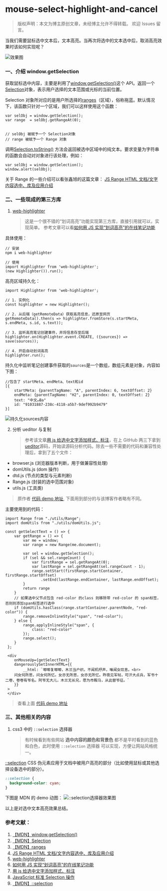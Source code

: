 # mouse-select-highlight-and-cancel

> 版权声明：本文为博主原创文章，未经博主允许不得转载。 欢迎 Issues 留言。

当我们需要鼠标选中文本后，文本高亮。当再次将选中的文本选中后，取消高亮效果时该如何实现呢？

![效果图](https://p3-juejin.byteimg.com/tos-cn-i-k3u1fbpfcp/136bb22f38024e2483c26157d0c9eb48~tplv-k3u1fbpfcp-zoom-1.image)

### 一、介绍 window.getSelection

获取鼠标选中内容，主要是利用了[window.getSelection()](https://developer.mozilla.org/zh-CN/docs/Web/API/Window/getSelection)这个 API。返回一个[Selection](https://developer.mozilla.org/zh-CN/docs/Web/API/Selection)对象，表示用户选择的文本范围或光标的当前位置。

Selection 对象所对应的是用户所选择的[ranges](https://developer.mozilla.org/zh-CN/docs/Web/API/Range)（区域），俗称拖蓝。默认情况下，该函数只针对一个区域，我们可以这样使用这个函数：

```
var selObj = window.getSelection();
var range  = selObj.getRangeAt(0);


// selObj 被赋予一个 Selection对象
// range 被赋予一个 Range 对象
```

调用[Selection.toString()](https://developer.mozilla.org/zh-CN/docs/Web/API/Selection/toString) 方法会返回被选中区域中的纯文本。要求变量为字符串的函数会自动对对象进行该处理，例如：

```
var selObj = window.getSelection();
window.alert(selObj);
```

关于 Range 的一些介绍可以看张鑫旭的这篇文章：
[JS Range HTML 文档/文字内容选中、库及应用介绍](https://www.zhangxinxu.com/wordpress/2011/04/js-range-html%E6%96%87%E6%A1%A3%E6%96%87%E5%AD%97%E5%86%85%E5%AE%B9%E9%80%89%E4%B8%AD%E3%80%81%E5%BA%93%E5%8F%8A%E5%BA%94%E7%94%A8%E4%BB%8B%E7%BB%8D/)

### 二、一些现成的第三方库

1.  [web-highlighter](https://alienzhou.github.io/web-highlighter/)
    > 这是一个很不错的“划词高亮”功能实现第三方库，直接引用就可以，实现简单。
    > 参考文章可以看[如何用 JS 实现“划词高亮”的在线笔记功能](https://www.alienzhou.com/2019/04/21/web-note-highlight-in-js/#5-%E5%A6%82%E4%BD%95%E5%AE%9E%E7%8E%B0%E4%B8%80%E4%B8%AA%E7%94%9F%E4%BA%A7%E7%8E%AF%E5%A2%83%E5%8F%AF%E7%94%A8%E7%9A%84%E2%80%9C%E5%88%92%E8%AF%8D%E9%AB%98%E4%BA%AE%E2%80%9D%EF%BC%9F)

具体使用：

```
// 安装
npm i web-highlighter

// 使用
import Highlighter from 'web-highlighter';
(new Highlighter()).run();
```

高亮区域持久化：

```
import Highlighter from 'web-highlighter';

// 1. 实例化
const highlighter = new Highlighter();

// 2. 从后端（getRemoteData）获取高亮信息，还原至网页
getRemoteData().then(s => highlighter.fromStore(s.startMeta, s.endMeta, s.id, s.text));

// 3. 监听高亮笔记创建事件，并将信息存至后端
highlighter.on(Highlighter.event.CREATE, ({sources}) => save(sources));

// 4. 开启自动划词高亮
highlighter.run();

```

持久化中监听笔记创建事件获取的`sources`是一个数组，数组元素是对象，内容如下图：

```
//包含了 startMeta、endMeta、text和id
[{
    startMeta: {parentTagName: "A", parentIndex: 6, textOffset: 2}
    endMeta: {parentTagName: "H2", parentIndex: 0, textOffset: 2}
    text: "中文↵Ba"
    id: "91031887-238c-4118-a5b7-9def992b9479"
}]
```

![持久化sources内容](https://p3-juejin.byteimg.com/tos-cn-i-k3u1fbpfcp/4090db769b7344b5bad98174ac32d6a1~tplv-k3u1fbpfcp-zoom-1.image)

2. 分析 ueditor 与复制
   > 参考该文章[用 js 给选中文字添加样式、标注](https://blog.csdn.net/hefeng6500/article/details/94474303#commentBox)，在上 GitHub 两三下拿到[ueditor](https://github.com/fex-team/ueditor)源码，开始读源码分析代码。除去一些不需要的代码和兼容性处理后，拿到了五个文件：

- browser.js (浏览器版本判断，用于做兼容性处理)
- domUtils.js (dom 操作)
- dtd.js (节点的类型与元素判断)
- Range.js (封装的选中范围对象)
- utils.js (工具类)

> 原作者 [代码 demo 地址](https://gitee.com/vvjiang/notetool), 下面用到部分的与该博客作者略有不同。

主要使用到的代码：

```
import Range from "./utils/Range";
import domUtils from "./utils/domUtils.js";

const getSelectText = () => {
    var getRange = () => {
        var me = window;
        var range = new Range(me.document);

        var sel = window.getSelection();
        if (sel && sel.rangeCount) {
            var firstRange = sel.getRangeAt(0);
            var lastRange = sel.getRangeAt(sel.rangeCount - 1);
            range.setStart(firstRange.startContainer, firstRange.startOffset)
                .setEnd(lastRange.endContainer, lastRange.endOffset);
        }
        return range
    }
    // 如果选中父节点包含 red-color 的class 则移除带 red-color 的 span标签，否则则添加span标签进行选中
    if (domUtils.hasClass(range.startContainer.parentNode, "red-color")) {
        range.removeInlineStyle("span", "red-color");
    } else {
        range.applyInlineStyle("span", {
            class: "red-color"
        });
        range.select();
    }
 };

 <div
    onMouseUp={getSelectText}
    dangerouslySetInnerHTML={{
        __html: `唧唧复唧唧，木兰当户织。不闻机杼声，唯闻女叹息。<br>
    问女何所思，问女何所忆。女亦无所思，女亦无所忆。昨夜见军帖，可汗大点兵，军书十二卷，卷卷有爷名。阿爷无大儿，木兰无长兄，愿为市鞍马，从此替爷征。`
    }}
 >
 </div>
```

> 查看上面 [代码 demo 地址](https://codesandbox.io/embed/jovial-thunder-4zv7n?fontsize=14&hidenavigation=1&theme=dark)

### 三、其他相关的内容

1. css3 中的 `::selection` 选择器
   > 有时候看到有些网站 **选中内容的颜色和背景色** 都不是平时看到的蓝色和白色，此时使用 `::selection` 选择器 可以实现，方便让网站风格统一。

[::selection](https://developer.mozilla.org/zh-CN/docs/Web/CSS/::selection) CSS 伪元素应用于文档中被用户高亮的部分（比如使用鼠标或其他选择设备选中的部分）。

```css
::selection {
  background-color: cyan;
}
```

下图是 MDN 的 demo 动图：
![::selection选择器效果图](https://p3-juejin.byteimg.com/tos-cn-i-k3u1fbpfcp/40015fbf31dd45c082534df05f68fc8d~tplv-k3u1fbpfcp-zoom-1.image)

以上是对选中文本高亮效果总结。

### 参考文献：

1. [【MDN】window.getSelection()](https://developer.mozilla.org/zh-CN/docs/Web/API/Window/getSelection)
2. [【MDN】Selection](https://developer.mozilla.org/zh-CN/docs/Web/API/Selection)
3. [【MDN】ranges](https://developer.mozilla.org/zh-CN/docs/Web/API/Range)
4. [JS Range HTML 文档/文字内容选中、库及应用介绍](https://www.zhangxinxu.com/wordpress/2011/04/js-range-html%E6%96%87%E6%A1%A3%E6%96%87%E5%AD%97%E5%86%85%E5%AE%B9%E9%80%89%E4%B8%AD%E3%80%81%E5%BA%93%E5%8F%8A%E5%BA%94%E7%94%A8%E4%BB%8B%E7%BB%8D/)
5. [web-highlighter](https://alienzhou.github.io/web-highlighter/)
6. [如何用 JS 实现“划词高亮”的在线笔记功能](https://www.alienzhou.com/2019/04/21/web-note-highlight-in-js/#5-%E5%A6%82%E4%BD%95%E5%AE%9E%E7%8E%B0%E4%B8%80%E4%B8%AA%E7%94%9F%E4%BA%A7%E7%8E%AF%E5%A2%83%E5%8F%AF%E7%94%A8%E7%9A%84%E2%80%9C%E5%88%92%E8%AF%8D%E9%AB%98%E4%BA%AE%E2%80%9D%EF%BC%9F)
7. [用 js 给选中文字添加样式、标注](https://blog.csdn.net/hefeng6500/article/details/94474303#commentBox)
8. [JavaScript 标准 Selection 操作](https://www.cnblogs.com/rainman/archive/2011/02/27/1966482.html)
9. [【MDN】::selection](https://developer.mozilla.org/zh-CN/docs/Web/CSS/::selection)
